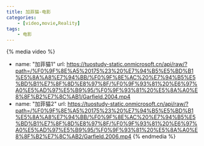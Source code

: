 ```yaml
---
title: 加菲猫-电影
categories: 
    - [video,movie,Reality]
tags:
    - 电影
---
```


{% media video %}
- name: "加菲猫1"
  url: https://tuostudy-static.onmicrosoft.cn/api/raw/?path=/%F0%9F%8E%A5%20175%23%20%E7%94%B5%E5%BD%B1%E5%8A%A8%E7%94%BB/%F0%9F%8E%AC%20%E7%94%B5%E5%BD%B1%E7%8F%8D%E8%97%8F/%F0%9F%93%81%20%E6%97%A0%E5%AD%97%E5%B9%95/%F0%9F%93%81%20%E5%8A%A0%E8%8F%B2%E7%8C%AB1/Garfield.2004.mp4
- name: "加菲猫2"
  url: https://tuostudy-static.onmicrosoft.cn/api/raw/?path=/%F0%9F%8E%A5%20175%23%20%E7%94%B5%E5%BD%B1%E5%8A%A8%E7%94%BB/%F0%9F%8E%AC%20%E7%94%B5%E5%BD%B1%E7%8F%8D%E8%97%8F/%F0%9F%93%81%20%E6%97%A0%E5%AD%97%E5%B9%95/%F0%9F%93%81%20%E5%8A%A0%E8%8F%B2%E7%8C%AB2/Garfield.2006.mp4
{% endmedia %}